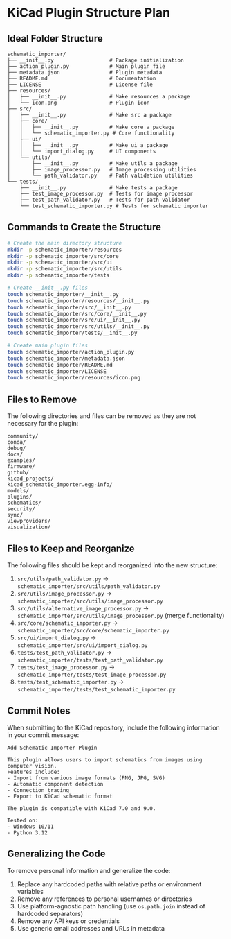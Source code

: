 # KiCad Plugin Structure Plan

## Ideal Folder Structure

```
schematic_importer/
├── __init__.py                  # Package initialization
├── action_plugin.py             # Main plugin file
├── metadata.json                # Plugin metadata
├── README.md                    # Documentation
├── LICENSE                      # License file
├── resources/
│   ├── __init__.py              # Make resources a package
│   └── icon.png                 # Plugin icon
├── src/
│   ├── __init__.py              # Make src a package
│   ├── core/
│   │   ├── __init__.py          # Make core a package
│   │   └── schematic_importer.py # Core functionality
│   ├── ui/
│   │   ├── __init__.py          # Make ui a package
│   │   └── import_dialog.py     # UI components
│   └── utils/
│       ├── __init__.py          # Make utils a package
│       ├── image_processor.py   # Image processing utilities
│       └── path_validator.py    # Path validation utilities
└── tests/
    ├── __init__.py              # Make tests a package
    ├── test_image_processor.py  # Tests for image processor
    ├── test_path_validator.py   # Tests for path validator
    └── test_schematic_importer.py # Tests for schematic importer
```

## Commands to Create the Structure

```bash
# Create the main directory structure
mkdir -p schematic_importer/resources
mkdir -p schematic_importer/src/core
mkdir -p schematic_importer/src/ui
mkdir -p schematic_importer/src/utils
mkdir -p schematic_importer/tests

# Create __init__.py files
touch schematic_importer/__init__.py
touch schematic_importer/resources/__init__.py
touch schematic_importer/src/__init__.py
touch schematic_importer/src/core/__init__.py
touch schematic_importer/src/ui/__init__.py
touch schematic_importer/src/utils/__init__.py
touch schematic_importer/tests/__init__.py

# Create main plugin files
touch schematic_importer/action_plugin.py
touch schematic_importer/metadata.json
touch schematic_importer/README.md
touch schematic_importer/LICENSE
touch schematic_importer/resources/icon.png
```

## Files to Remove

The following directories and files can be removed as they are not necessary for the plugin:

```
community/
conda/
debug/
docs/
examples/
firmware/
github/
kicad_projects/
kicad_schematic_importer.egg-info/
models/
plugins/
schematics/
security/
sync/
viewproviders/
visualization/
```

## Files to Keep and Reorganize

The following files should be kept and reorganized into the new structure:

1. `src/utils/path_validator.py` → `schematic_importer/src/utils/path_validator.py`
2. `src/utils/image_processor.py` → `schematic_importer/src/utils/image_processor.py`
3. `src/utils/alternative_image_processor.py` → `schematic_importer/src/utils/image_processor.py` (merge functionality)
4. `src/core/schematic_importer.py` → `schematic_importer/src/core/schematic_importer.py`
5. `src/ui/import_dialog.py` → `schematic_importer/src/ui/import_dialog.py`
6. `tests/test_path_validator.py` → `schematic_importer/tests/test_path_validator.py`
7. `tests/test_image_processor.py` → `schematic_importer/tests/test_image_processor.py`
8. `tests/test_schematic_importer.py` → `schematic_importer/tests/test_schematic_importer.py`

## Commit Notes

When submitting to the KiCad repository, include the following information in your commit message:

```
Add Schematic Importer Plugin

This plugin allows users to import schematics from images using computer vision.
Features include:
- Import from various image formats (PNG, JPG, SVG)
- Automatic component detection
- Connection tracing
- Export to KiCad schematic format

The plugin is compatible with KiCad 7.0 and 9.0.

Tested on:
- Windows 10/11
- Python 3.12
```

## Generalizing the Code

To remove personal information and generalize the code:

1. Replace any hardcoded paths with relative paths or environment variables
2. Remove any references to personal usernames or directories
3. Use platform-agnostic path handling (use `os.path.join` instead of hardcoded separators)
4. Remove any API keys or credentials
5. Use generic email addresses and URLs in metadata
